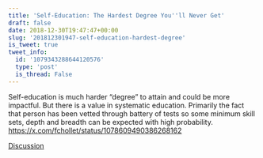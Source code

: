 ```yaml
---
title: 'Self-Education: The Hardest Degree You''ll Never Get'
draft: false
date: 2018-12-30T19:47:47+00:00
slug: '201812301947-self-education-hardest-degree'
is_tweet: true
tweet_info:
  id: '1079343288644120576'
  type: 'post'
  is_thread: False
---
```




Self-education is much harder “degree” to attain and could be more impactful. But there is a value in systematic education. Primarily the fact that person has been vetted through battery of tests so some minimum skill sets, depth and breadth can be expected with high probability. <https://x.com/fchollet/status/1078609490386268162>

[Discussion](https://x.com/sytelus/status/1079343288644120576)
